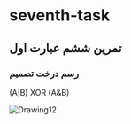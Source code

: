 # seventh-task
 
 ## تمرین ششم عبارت اول
 ### رسم درخت تصمیم
 
 (A|B) XOR (A&B)
 
![Drawing12](https://user-images.githubusercontent.com/95109502/144675984-be9659f7-d38d-4f26-b43d-c6a7fdd7958f.jpg)







